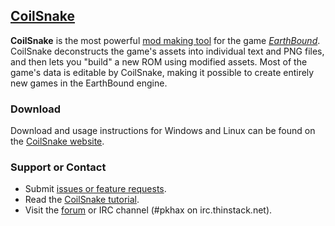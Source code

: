 ## [CoilSnake](https://kiij.github.io/CoilSnake/)

**CoilSnake** is the most powerful [mod making tool](https://en.wikipedia.org/wiki/Game_mod) for the game
[*EarthBound*](https://en.wikipedia.org/wiki/EarthBound).
CoilSnake deconstructs the game's assets into individual text and PNG files, and then lets you "build" a new ROM
using modified assets.
Most of the game's data is editable by CoilSnake, making it possible to create entirely new games in the EarthBound
engine.

### Download

Download and usage instructions for Windows and Linux can be found on the
[CoilSnake website](https://kiij.github.io/CoilSnake/download.html).

### Support or Contact

* Submit [issues or feature  requests](https://github.com/kiij/CoilSnake/issues).
* Read the [CoilSnake tutorial](https://github.com/kiij/CoilSnake/wiki/Tutorial).
* Visit the [forum](https://forum.starmen.net/forum/Community/PKHack) or IRC channel (#pkhax on irc.thinstack.net).
